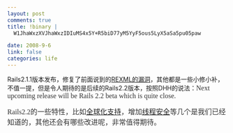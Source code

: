 ```yaml
--- 
layout: post
comments: true
title: !binary |
  W1JhaWxzXVJhaWxzIDIuMS4x5Y+R5biD77yM5YyF5ous5LyX5aSa5pu05paw

date: 2008-9-6
link: false
categories: life
---
```

Rails2.1.1版本发布，修复了前面说到的<a href="../../../?action=show&amp;id=362">REXML的漏洞</a>，其他都是一些小修小补，不值一提，但是令人期待的是后续的Rails2.2版本，按照DHH的说法：<em><span class="Apple-style-span" style="border-collapse: separate; color: #333333; font-family: georgia; font-size: 16px; font-style: normal; font-variant: normal; font-weight: normal; letter-spacing: normal; line-height: normal; orphans: 2; text-align: left; text-indent: 0px; text-transform: none; white-space: normal; widows: 2; word-spacing: 0px;">Next upcoming release will be Rails 2.2 beta which is quite close.</span></em>

<span class="Apple-style-span" style="border-collapse: separate; color: #333333; font-family: georgia; font-size: 16px; font-style: normal; font-variant: normal; font-weight: normal; letter-spacing: normal; line-height: normal; orphans: 2; text-align: left; text-indent: 0px; text-transform: none; white-space: normal; widows: 2; word-spacing: 0px;">Rails2.2的一些特性，比如<a href="../../../?action=show&amp;id=370">全球化支持</a>，增加<a href="../../../?action=show&amp;id=371">线程安全</a>等几个是我们已经知道的，其他还会有哪些改进呢，非常值得期待。</span>
